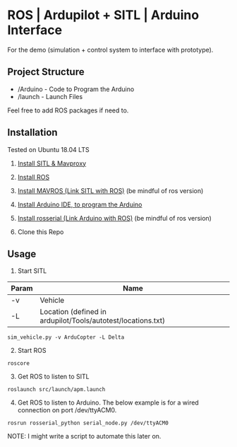 # ROS | Ardupilot + SITL | Arduino Interface

For the demo (simulation + control system to interface with prototype).

## Project Structure

- /Arduino - Code to Program the Arduino
- /launch - Launch Files

Feel free to add ROS packages if need to.

## Installation

Tested on Ubuntu 18.04 LTS

1. [Install SITL & Mavproxy](https://ardupilot.org/dev/docs/sitl-simulator-software-in-the-loop.html#sitl-simulator-software-in-the-loop)

2. [Install ROS](http://wiki.ros.org/melodic/Installation/Ubuntu)

3. [Install MAVROS (Link SITL with ROS)](https://github.com/mavlink/mavros/blob/master/mavros/README.md#installation) (be mindful of ros version)

4. [Install Arduino IDE, to program the Arduino](https://www.arduino.cc/en/main/software)

5. [Install rosserial (Link Arduino with ROS)](http://wiki.ros.org/rosserial_arduino/Tutorials/Arduino%20IDE%20Setup) (be mindful of ros version)

6. Clone this Repo

## Usage

1. Start SITL

| Param | Name                                                         |
| ----- | ------------------------------------------------------------ |
| -v    | Vehicle                                                      |
| -L    | Location (defined in ardupilot/Tools/autotest/locations.txt) |

```shell
sim_vehicle.py -v ArduCopter -L Delta
```

2. Start ROS

```shell
roscore
```

3. Get ROS to listen to SITL

```shell
roslaunch src/launch/apm.launch
```

4. Get ROS to listen to Arduino. The below example is for a wired connection on port /dev/ttyACM0.

```shell
rosrun rosserial_python serial_node.py /dev/ttyACM0
```

NOTE: I might write a script to automate this later on.